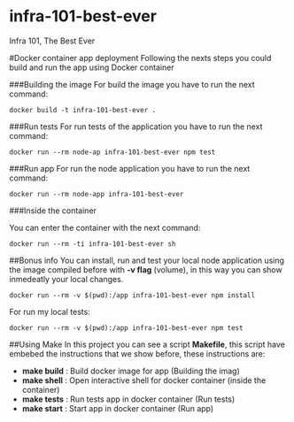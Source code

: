 # infra-101-best-ever
Infra 101, The Best Ever


#Docker container app deployment
Following the nexts steps you could build and run the app using Docker container 

###Building the image
For build the image you have to run the next command:

    docker build -t infra-101-best-ever .

###Run tests
For run tests of the application you have to run the next command:

    docker run --rm node-ap infra-101-best-ever npm test
        
###Run app
For run the node application you have to run the next command:

    docker run --rm node-app infra-101-best-ever   
    
###Inside the container

You can enter the container with the next command:

    docker run --rm -ti infra-101-best-ever sh
    
##Bonus info
You can install, run and test your local node application using the image compiled before with **-v flag** (volume), in this way you can show inmedeatly your local changes.
    
    docker run --rm -v $(pwd):/app infra-101-best-ever npm install
For run my local tests:

    docker run --rm -v $(pwd):/app infra-101-best-ever npm test
    
##Using Make
In this project you can see a script **Makefile**, this script have embebed the instructions that we show before, these instructions are:

* **make build** : Build docker image for app (Building the imag)
* **make shell** : Open interactive shell for docker container (inside the container)
* **make tests** : Run tests app in docker container (Run tests)
* **make start** : Start app in docker container (Run app)

